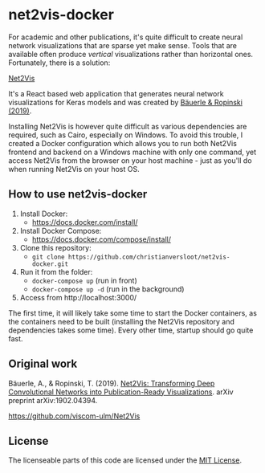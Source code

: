 # net2vis-docker

For academic and other publications, it's quite difficult to create neural network visualizations that are sparse yet make sense. Tools that are available often produce _vertical_ visualizations rather than horizontal ones. Fortunately, there is a solution:

[Net2Vis](https://github.com/viscom-ulm/Net2Vis)

It's a React based web application that generates neural network visualizations for Keras models and was created by [Bäuerle & Ropinski (2019)](https://arxiv.org/abs/1902.04394).

Installing Net2Vis is however quite difficult as various dependencies are required, such as Cairo, especially on Windows. To avoid this trouble, I created a Docker configuration which allows you to run both Net2Vis frontend and backend on a Windows machine with only one command, yet access Net2Vis from the browser on your host machine - just as you'll do when running Net2Vis on your host OS.

## How to use net2vis-docker

1. Install Docker:
    - https://docs.docker.com/install/
2. Install Docker Compose:
    - https://docs.docker.com/compose/install/
3. Clone this repository:
    - `git clone https://github.com/christianversloot/net2vis-docker.git`
4. Run it from the folder:
    - `docker-compose up` (run in front)
    - `docker-compose up -d` (run in the background)
5. Access from http://localhost:3000/

The first time, it will likely take some time to start the Docker containers, as the containers need to be built (installing the Net2Vis repository and dependencies takes some time). Every other time, startup should go quite fast.

## Original work
Bäuerle, A., & Ropinski, T. (2019). [Net2Vis: Transforming Deep Convolutional Networks into Publication-Ready Visualizations](https://arxiv.org/abs/1902.04394). arXiv preprint arXiv:1902.04394.

https://github.com/viscom-ulm/Net2Vis

## License
The licenseable parts of this code are licensed under the [MIT License](./LICENSE).